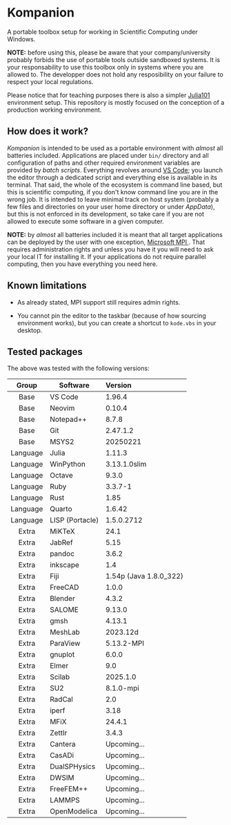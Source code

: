 # Kompanion

A portable toolbox setup for working in Scientific Computing under Windows.

**NOTE:** before using this, please be aware that your company/university probably forbids the use of portable tools outside sandboxed systems. It is your responsability to use this toolbox only in systems where you are allowed to. The developper does not hold any resposibility on your failure to respect your local regulations.

Please notice that for teaching purposes there is also a simpler [Julia101](https://github.com/wallytutor/julia101) environment setup. This repository is mostly focused on the conception of a production working environment.

## How does it work?

*Kompanion* is intended to be used as a portable environment with *almost* all batteries included. Applications are placed under `bin/` directory and all configuration of paths and other required environment variables are provided by *batch scripts*. Everything revolves around [VS Code](https://code.visualstudio.com/download); you launch the editor through a dedicated script and everything else is available in its terminal. That said, the whole of the ecosystem is command line based, but this is scientific computing, if you don't know command line you are in the wrong job. It is intended to leave minimal track on host system (probably a few files and directories on your user home directory or under *AppData*), but this is not enforced in its development, so take care if you are not allowed to execute some software in a given computer.

**NOTE:** by *almost* all batteries included it is meant that all target applications can be deployed by the user with one exception, [Microsoft MPI ](https://learn.microsoft.com/en-us/message-passing-interface/microsoft-mpi). That requires administration rights and unless you have it you will need to ask your local IT for installing it. If your applications do not require parallel computing, then you have everything you need here.

## Known limitations

- As already stated, MPI support still requires admin rights.

- You cannot pin the editor to the taskbar (because of how sourcing environment works), but you can create a shortcut to `kode.vbs` in your desktop.

## Tested packages

The above was tested with the following versions:

| Group    | Software       | Version               |
|:--------:|----------------|:----------------------|
| Base     | VS Code        | 1.96.4                |
| Base     | Neovim         | 0.10.4                |
| Base     | Notepad++      | 8.7.8                 |
| Base     | Git            | 2.47.1.2              |
| Base     | MSYS2          | 20250221              |
| Language | Julia          | 1.11.3                |
| Language | WinPython      | 3.13.1.0slim          |
| Language | Octave         | 9.3.0                 |
| Language | Ruby           | 3.3.7-1               |
| Language | Rust           | 1.85                  |
| Language | Quarto         | 1.6.42                |
| Language | LISP (Portacle)| 1.5.0.2712            |
| Extra    | MiKTeX         | 24.1                  |
| Extra    | JabRef         | 5.15                  |
| Extra    | pandoc         | 3.6.2                 |
| Extra    | inkscape       | 1.4                   |
| Extra    | Fiji           | 1.54p (Java 1.8.0_322)|
| Extra    | FreeCAD        | 1.0.0                 |
| Extra    | Blender        | 4.3.2                 |
| Extra    | SALOME         | 9.13.0                |
| Extra    | gmsh           | 4.13.1                |
| Extra    | MeshLab        | 2023.12d              |
| Extra    | ParaView       | 5.13.2-MPI            |
| Extra    | gnuplot        | 6.0.0                 |
| Extra    | Elmer          | 9.0                   |
| Extra    | Scilab         | 2025.1.0              |
| Extra    | SU2            | 8.1.0-mpi             |
| Extra    | RadCal         | 2.0                   |
| Extra    | iperf          | 3.18                  |
| Extra    | MFiX           | 24.4.1                |
| Extra    | Zettlr         | 3.4.3                 |
| Extra    | Cantera        | Upcoming...           |
| Extra    | CasADi         | Upcoming...           |
| Extra    | DualSPHysics   | Upcoming...           |
| Extra    | DWSIM          | Upcoming...           |
| Extra    | FreeFEM++      | Upcoming...           |
| Extra    | LAMMPS         | Upcoming...           |
| Extra    | OpenModelica   | Upcoming...           |
